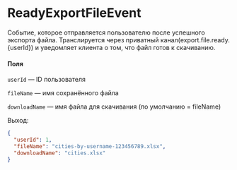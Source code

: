 # ReadyExportFileEvent

Событие, которое отправляется пользователю после успешного экспорта файла.
Транслируется через приватный канал(export.file.ready.{userId}) и уведомляет клиента о том, что файл готов к скачиванию.

#### Поля

`userId` — ID пользователя

`fileName` — имя сохранённого файла

`downloadName` — имя файла для скачивания (по умолчанию = fileName)


Выход:
```json
{
  "userId": 1,
  "fileName": "cities-by-username-123456789.xlsx",
  "downloadName": "cities.xlsx"
}
```

